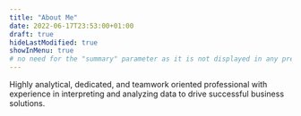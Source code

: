 ```yaml
---
title: "About Me"
date: 2022-06-17T23:53:00+01:00
draft: true
hideLastModified: true
showInMenu: true
# no need for the "summary" parameter as it is not displayed in any previews
---
```


Highly analytical, dedicated, and teamwork oriented professional with experience in interpreting and analyzing data to drive successful business solutions.

